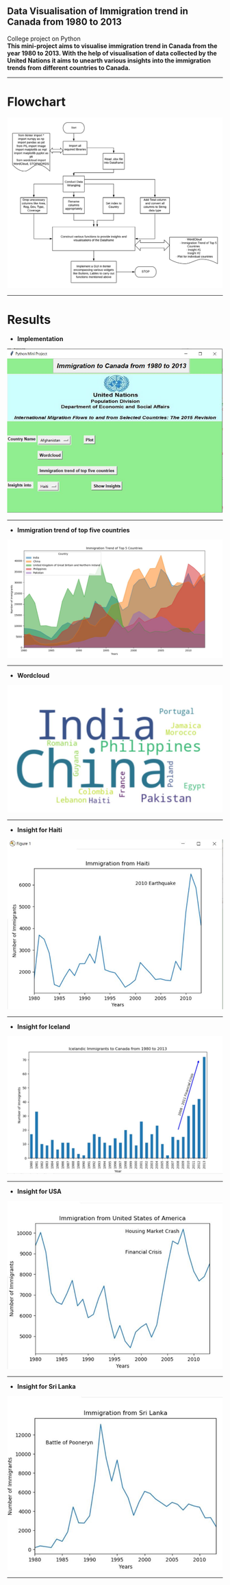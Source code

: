 ## Data Visualisation of Immigration trend in Canada from 1980 to 2013
College project on Python  
**This mini-project aims to visualise immigration trend in Canada from the year 1980 to 2013. With the help of visualisation of data collected by the United Nations it aims to unearth various insights into the immigration trends from different countries to Canada.**  
***
# Flowchart  
![alt text](https://github.com/Kshitijpawar/Data-Visualisation-of-Immigration-trend-in-Canada-from-1980-to-2013/blob/master/Images/flowchart.png "Flowchart")
***
# Results
* **Implementation**   

![alt text](https://github.com/Kshitijpawar/Data-Visualisation-of-Immigration-trend-in-Canada-from-1980-to-2013/blob/master/Images/minip.JPG "The Program")
***
* **Immigration trend of top five countries**

![alt text](https://github.com/Kshitijpawar/Data-Visualisation-of-Immigration-trend-in-Canada-from-1980-to-2013/blob/master/Images/mini3.JPG "Area Plot")
***
* **Wordcloud**

![alt text](https://github.com/Kshitijpawar/Data-Visualisation-of-Immigration-trend-in-Canada-from-1980-to-2013/blob/master/Images/mini2.JPG "Wordcloud")
***
* **Insight for Haiti**

![alt text](https://github.com/Kshitijpawar/Data-Visualisation-of-Immigration-trend-in-Canada-from-1980-to-2013/blob/master/Images/mini4.JPG "Haiti")
***
* **Insight for Iceland**

![alt text](https://github.com/Kshitijpawar/Data-Visualisation-of-Immigration-trend-in-Canada-from-1980-to-2013/blob/master/Images/mini5.JPG "Iceland")
***
* **Insight for USA**  

![alt text](https://github.com/Kshitijpawar/Data-Visualisation-of-Immigration-trend-in-Canada-from-1980-to-2013/blob/master/Images/usa.JPG "USA")
***
* **Insight for Sri Lanka**  

![alt text](https://github.com/Kshitijpawar/Data-Visualisation-of-Immigration-trend-in-Canada-from-1980-to-2013/blob/master/Images/srilanka.JPG "Sri Lanka")
***
